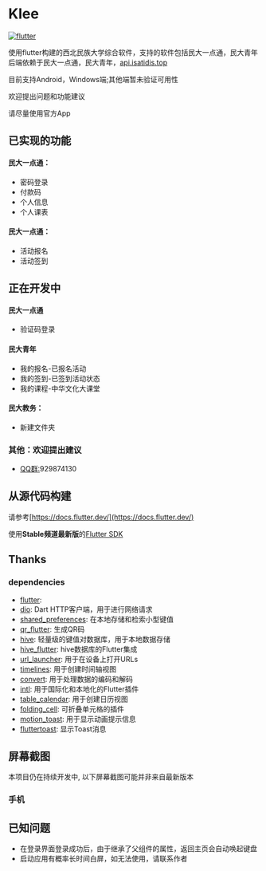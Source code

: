 # Klee

[![flutter](https://img.shields.io/badge/flutter-3.13.9-blue)](https://flutter.dev/) 

使用flutter构建的西北民族大学综合软件，支持的软件包括民大一点通，民大青年
后端依赖于民大一点通，民大青年，[api.isatidis.top](https://isatidis.top/)

目前支持Android，Windows端;其他端暂未验证可用性

欢迎提出问题和功能建议

请尽量使用官方App

## 已实现的功能
#### 民大一点通：
- 密码登录
- 付款码
- 个人信息
- 个人课表
#### 民大一点通：
- 活动报名
- 活动签到

## 正在开发中
#### 民大一点通
 - 验证码登录
#### 民大青年
 - 我的报名-已报名活动
 - 我的签到-已签到活动状态
 - 我的课程-中华文化大课堂
#### 民大教务：
 - 新建文件夹
### 其他：欢迎提出建议
- [QQ群:](http://qm.qq.com/cgi-bin/qm/qr?_wv=1027&k=jBzF3oGkYB4v6_ILyh3IMBTePJs2x2E3&authKey=Xx608ZC7WxTRKj3RGI628sBTVhHFe2i6bfVEwdnii5lmxkmsZLUFP%2Bnzn3fk%2F0QU&noverify=0&group_code=929874130/)929874130 

## 从源代码构建
请参考[https://docs.flutter.dev/](https://docs.flutter.dev/)

使用**Stable频道最新版**的[Flutter SDK](https://docs.flutter.dev/get-started/install)

## Thanks

### dependencies
- [flutter](https://flutter.dev/): 
- [dio](https://pub.dev/packages/dio): Dart HTTP客户端，用于进行网络请求
- [shared_preferences](https://pub.dev/packages/shared_preferences): 在本地存储和检索小型键值
- [qr_flutter](https://pub.dev/packages/qr_flutter): 生成QR码
- [hive](https://pub.dev/packages/hive): 轻量级的键值对数据库，用于本地数据存储
- [hive_flutter](https://pub.dev/packages/hive_flutter): hive数据库的Flutter集成
- [url_launcher](https://pub.dev/packages/url_launcher): 用于在设备上打开URLs
- [timelines](https://pub.dev/packages/timelines): 用于创建时间轴视图
- [convert](https://pub.dev/packages/convert): 用于处理数据的编码和解码
- [intl](https://pub.dev/packages/intl): 用于国际化和本地化的Flutter插件
- [table_calendar](https://pub.dev/packages/table_calendar): 用于创建日历视图
- [folding_cell](https://pub.dev/packages/folding_cell): 可折叠单元格的插件
- [motion_toast](https://pub.dev/packages/motion_toast): 用于显示动画提示信息
- [fluttertoast](https://pub.dev/packages/fluttertoast): 显示Toast消息

## 屏幕截图

本项目仍在持续开发中, 以下屏幕截图可能并非来自最新版本
### 手机

## 已知问题
 - 在登录界面登录成功后，由于继承了父组件的属性，返回主页会自动唤起键盘
 - 启动应用有概率长时间白屏，如无法使用，请联系作者
